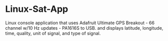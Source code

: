 # Linux-Sat-App
Linux console application that uses Adafruit Ultimate GPS Breakout - 66 channel w/10 Hz updates - PA1616S to USB. and displays latitude, longitude, time, quality, unit of signal, and type of signal. 
